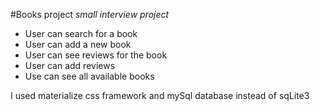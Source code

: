 #Books project
*small interview project*

- User can search for a book
- User can add a new book
- User can see reviews for the book
- User can add reviews
- Use can see all available books

I used materialize css framework and mySql database instead of sqLite3
